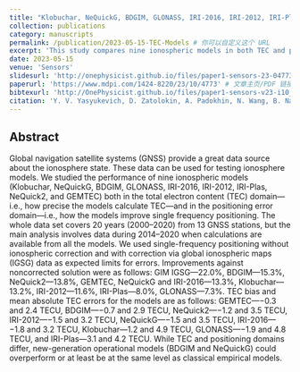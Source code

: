 ```yaml
---
title: "Klobuchar, NeQuickG, BDGIM, GLONASS, IRI-2016, IRI-2012, IRI-Plas, NeQuick2, and GEMTEC Ionospheric Models: A Comparison in Total Electron Content and Positioning Domains"
collection: publications
category: manuscripts
permalink: /publication/2023-05-15-TEC-Models # 你可以自定义这个 URL
excerpt: 'This study compares nine ionospheric models in both TEC and positioning domains, using 20 years of GNSS data across 13 stations, focusing on 2014–2020.'
date: 2023-05-15
venue: 'Sensors'
slidesurl: 'http://onephysicist.github.io/files/paper1-sensors-23-04773-v3.pdf'  # 若有对应的幻灯片网址可以填
paperurl: 'https://www.mdpi.com/1424-8220/23/10/4773' # 文章主页/PDF 链接
bibtexurl: 'http://OnePhysicist.github.io/files/paper1-sensors-v23-i10_20251002.bib'
citation: 'Y. V. Yasyukevich, D. Zatolokin, A. Padokhin, N. Wang, B. Nava, Z. Li, Y. Yuan, A. Yasyukevich, <b>C. Chen</b>, A. Vesnin. (2023). &quot; Klobuchar, NeQuickG, BDGIM, GLONASS, IRI-2016, IRI-2012, IRI-Plas, NeQuick2, and GEMTEC Ionospheric Models: A Comparison in Total Electron Content and Positioning Domains. &quot; <i>Sensors</i>, 23(10):4773. DOI:10.3390/s23104773'
---
```


## Abstract

Global navigation satellite systems (GNSS) provide a great data source about the ionosphere state. These data can be used for testing ionosphere models. We studied the performance of nine ionospheric models (Klobuchar, NeQuickG, BDGIM, GLONASS, IRI-2016, IRI-2012, IRI-Plas, NeQuick2, and GEMTEC) both in the total electron content (TEC) domain—i.e., how precise the models calculate TEC—and in the positioning error domain—i.e., how the models improve single frequency positioning. The whole data set covers 20 years (2000–2020) from 13 GNSS stations, but the main analysis involves data during 2014–2020 when calculations are available from all the models. We used single-frequency positioning without ionospheric correction and with correction via global ionospheric maps (IGSG) data as expected limits for errors. Improvements against noncorrected solution were as follows: GIM IGSG—22.0%, BDGIM—15.3%, NeQuick2—13.8%, GEMTEC, NeQuickG and IRI-2016—13.3%, Klobuchar—13.2%, IRI-2012—11.6%, IRI-Plas—8.0%, GLONASS—7.3%. TEC bias and mean absolute TEC errors for the models are as follows: GEMTEC—−0.3 and 2.4 TECU, BDGIM—−0.7 and 2.9 TECU, NeQuick2—−1.2 and 3.5 TECU, IRI-2012—−1.5 and 3.2 TECU, NeQuickG—−1.5 and 3.5 TECU, IRI-2016—−1.8 and 3.2 TECU, Klobuchar—1.2 and 4.9 TECU, GLONASS—−1.9 and 4.8 TECU, and IRI-Plas—3.1 and 4.2 TECU. While TEC and positioning domains differ, new-generation operational models (BDGIM and NeQuickG) could overperform or at least be at the same level as classical empirical models.
